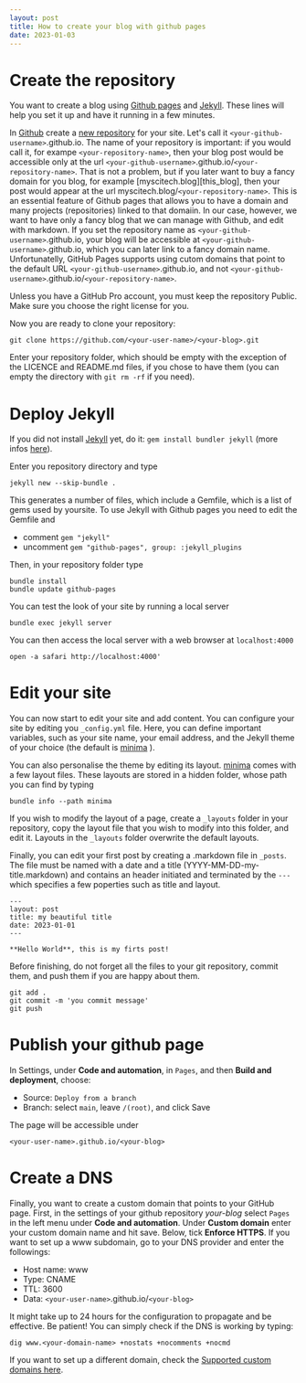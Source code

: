 ```yaml
---
layout: post
title: How to create your blog with github pages
date: 2023-01-03
---
```


# Create the repository
You want to create a blog using [Github pages][github-pages] and [Jekyll][jekyll].
These lines will help you set it up and have it running in a few minutes. 

In [Github][github] create a [new repository][github-new] for your site. Let's call it `<your-github-username>`.github.io. 
The name of your repository is important: 
if you would call it, for exampe `<your-repository-name>`, then your blog post would be accessible only at the url `<your-github-username>`.github.io/`<your-repository-name>`.
That is not a problem, but if you later want to buy a fancy domain for you blog, for example [myscitech.blog][this_blog], then your post would appear at the url myscitech.blog/`<your-repository-name>`.
This is an essential feature of Github pages that allows you to have a domain and many projects (repositories) linked to that domaiin. 
In our case, however, we want to have only a fancy blog that we can manage with Github, and edit with markdown.
If you set the repository name as `<your-github-username>`.github.io, your blog will be accessible at `<your-github-username>`.github.io, which you can later link to a fancy domain name. Unfortunatelly, GitHub Pages supports using cutom domains that point to the default URL `<your-github-username>`.github.io, and not `<your-github-username>`.github.io/`<your-repository-name>`.

Unless you have a GitHub Pro account, you must keep the repository Public. Make sure you choose the right license for you. 

Now you are ready to clone your repository:

```
git clone https://github.com/<your-user-name>/<your-blog>.git
```

Enter your repository folder, which should be empty with the exception of the LICENCE and README.md files, if you chose to have them (you can empty the directory with `git rm -rf` if you need).

# Deploy Jekyll

If you did not install [Jekyll][jekyll] yet, do it: `gem install bundler jekyll` (more infos [here][jekyll-install]).

Enter you repository directory and type
```
jekyll new --skip-bundle .
```

This generates a number of files, which include a Gemfile, which is a list of gems used by yoursite.
To use Jekyll with Github pages you need to edit the Gemfile and

- comment `gem "jekyll"`
- uncomment `gem "github-pages", group: :jekyll_plugins`

Then, in your repository folder type
```
bundle install
bundle update github-pages
```

You can test the look of your site by running a local server
```
bundle exec jekyll server
```
You can then access the local server with a web browser at `localhost:4000`

```
open -a safari http://localhost:4000'
```

# Edit your site
You can now start to edit your site and add content. You can configure your site by editing you `_config.yml` file. Here, you can define important variables, such as your site name, your email address, and the Jekyll theme of your choice (the default is [minima][minima] ). 

You can also personalise the theme by editing its layout. [minima][minima] comes with a few layout files. These layouts are stored in a hidden folder, whose path you can find by typing 
```
bundle info --path minima
``` 

If you wish to modify the layout of a page, create a `_layouts` folder in your repository, copy the layout file that you wish to modify into this folder, and edit it. Layouts in the `_layouts` folder overwrite the default layouts.

Finally, you can edit your first post by creating a .markdown file in `_posts`. The file must be named with a date and a title (YYYY-MM-DD-my-title.markdown) and contains an header initiated and terminated by the `---` which specifies a few poperties such as title and layout.
```
---
layout: post
title: my beautiful title
date: 2023-01-01
---

**Hello World**, this is my firts post!
```
Before finishing, do not forget all the files to your git repository, commit them, and push them if you are happy about them.
```
git add .
git commit -m 'you commit message'
git push
```

# Publish your github page 

In Settings, under **Code and automation**, in `Pages`, and then **Build and deployment**, choose:
- Source: `Deploy from a branch`
- Branch: select `main`, leave `/(root)`, and click Save

The page will be accessible under 
```
<your-user-name>.github.io/<your-blog>
```

# Create a DNS

Finally, you want to create a custom domain that points to your GitHub page. First, in the settings of your github repository _your-blog_ select `Pages` in the left menu under **Code and automation**. 
Under **Custom domain** enter your custom domain name and hit save. Below, tick **Enforce HTTPS**. If you want to set up a www subdomain, go to your DNS provider and enter the followings:
- Host name: www
- Type: CNAME
- TTL: 3600
- Data: `<your-user-name>`.github.io/`<your-blog>`

It might take up to 24 hours for the configuration to propagate and be effective. Be patient!
You can simply check if the DNS is working by typing:
```
dig www.<your-domain-name> +nostats +nocomments +nocmd
```

If you want to set up a different domain, check the [Supported custom domains here][github-dns].

[github-pages]: https://pages.github.com
[github]: https://github.com
[github-new]: https://github.com/new
[github-dns]: https://docs.github.com/en/pages/configuring-a-custom-domain-for-your-github-pages-site/about-custom-domains-and-github-pages#supported-custom-domains
[jekyll]: https://jekyllrb.com
[jekyll-install]: https://jekyllrb.com/docs/
[minima]: https://github.com/jekyll/minima#minima
